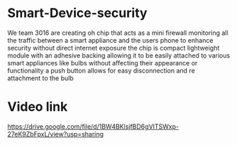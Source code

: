# Smart-Device-security
We team 3016 are creating oh chip that acts as a mini firewall monitoring all the traffic between a smart appliance and the users phone to enhance security without direct internet exposure the chip is compact lightweight module with an adhesive backing allowing it to be easily attached to various smart appliances like bulbs without affecting their appearance or functionality a push button allows for easy disconnection and re attachment to the bulb
# Video link
https://drive.google.com/file/d/1BW4BKlsjfBD6gVITSWxp-27eK9ZbFpxL/view?usp=sharing
